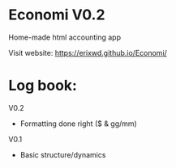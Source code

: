 # Economi V0.2
Home-made html accounting app

Visit website: https://erixwd.github.io/Economi/


# Log book:

V0.2
- Formatting done right ($ & gg/mm)

V0.1
- Basic structure/dynamics
